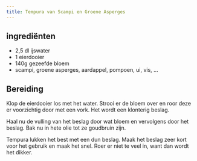 ```yaml
---
title: Tempura van Scampi en Groene Asperges
---
```


## ingrediënten
* 2,5 dl ijswater
* 1 eierdooier
* 140g gezeefde bloem
* scampi, groene asperges, aardappel, pompoen, ui, vis, ...

##  Bereiding 
Klop de eierdooier los met het water. Strooi er de bloem over en roor deze er voorzichtig door met een vork. Het wordt een klonterig beslag.

Haal nu de vulling van het beslag door wat bloem en vervolgens door het beslag. Bak nu in hete olie tot ze goudbruin zijn. 

Tempura lukken het best met een dun beslag. Maak het beslag zeer kort voor het gebruik en maak het snel. Roer er niet te veel in, want dan wordt het dikker.


